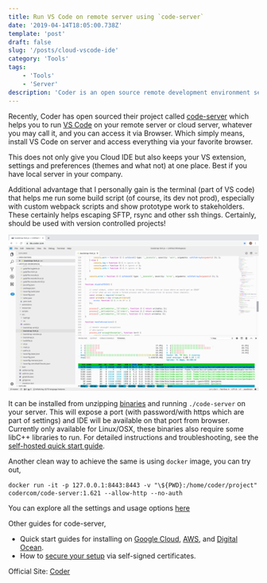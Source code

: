 ```yaml
---
title: Run VS Code on remote server using `code-server`
date: '2019-04-14T18:05:00.738Z'
template: 'post'
draft: false
slug: '/posts/cloud-vscode-ide'
category: 'Tools'
tags:
    - 'Tools'
    - 'Server'
description: 'Coder is an open source remote development environment serving Visual Studio Code. Improve your workflow and explore the capabilities of your local development machine.'
---
```


Recently, Coder has open sourced their project called [code-server](https://github.com/codercom/code-server) which helps you to run [VS Code](https://code.visualstudio.com/) on your remote server or cloud server, whatever you may call it, and you can access it via Browser. Which simply means, install VS Code on server and access everything via your favorite browser.

This does not only give you Cloud IDE but also keeps your VS extension, settings and preferences (themes and what not) at one place. Best if you have local server in your company.

Additional advantage that I personally gain is the terminal (part of VS code) that helps me run some build script (of course, its dev not prod), especially with custom webpack scripts and show prototype work to stakeholders. These certainly helps escaping SFTP, rsync and other ssh things. Certainly, should be used with version controlled projects!

![Screenshot](/media/code-server.png)

It can be installed from unzipping [binaries](https://github.com/codercom/code-server/releases) and running `./code-server` on your server. This will expose a port (with password/with https which are part of settings) and IDE will be available on that port from browser. Currently only available for Linux/OSX, these binaries also require some libC++ libraries to run. For detailed instructions and troubleshooting, see the [self-hosted quick start guide](https://github.com/codercom/code-server/blob/master/doc/self-hosted/index.md).

Another clean way to achieve the same is using `docker` image,
you can try out,

    docker run -it -p 127.0.0.1:8443:8443 -v "\${PWD}:/home/coder/project" codercom/code-server:1.621 --allow-http --no-auth

You can explore all the settings and usage options [here](https://github.com/codercom/code-server/blob/master/doc/self-hosted/index.md#usage)

Other guides for code-server,

-   Quick start guides for installing on [Google Cloud](https://github.com/codercom/code-server/blob/master/doc/admin/install/google_cloud.md), [AWS](https://github.com/codercom/code-server/blob/master/doc/admin/install/aws.md), and [Digital Ocean](https://github.com/codercom/code-server/blob/master/doc/admin/install/digitalocean.md).
-   How to [secure your setup](https://github.com/codercom/code-server/blob/master/doc/security/ssl.md) via self-signed certificates.

Official Site: [Coder](https://coder.com/)
